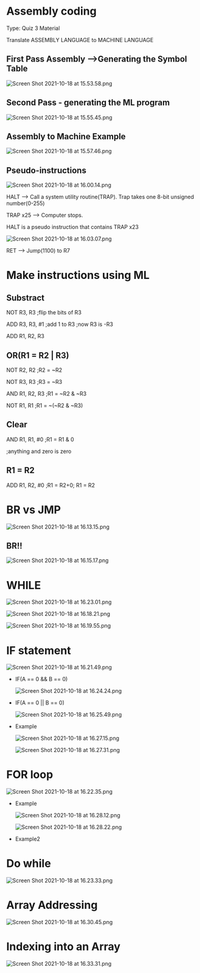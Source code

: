 # Assembly coding

Type: Quiz 3 Material

Translate ASSEMBLY LANGUAGE to MACHINE LANGUAGE

## First Pass Assembly —>Generating the Symbol Table

![Screen Shot 2021-10-18 at 15.53.58.png](Assembly%20coding%20c18faa05286b48709e79dd5c8d7f1bac/Screen_Shot_2021-10-18_at_15.53.58.png)

## Second Pass - generating the ML program

![Screen Shot 2021-10-18 at 15.55.45.png](Assembly%20coding%20c18faa05286b48709e79dd5c8d7f1bac/Screen_Shot_2021-10-18_at_15.55.45.png)

## Assembly to Machine Example

![Screen Shot 2021-10-18 at 15.57.46.png](Assembly%20coding%20c18faa05286b48709e79dd5c8d7f1bac/Screen_Shot_2021-10-18_at_15.57.46.png)

## Pseudo-instructions

![Screen Shot 2021-10-18 at 16.00.14.png](Assembly%20coding%20c18faa05286b48709e79dd5c8d7f1bac/Screen_Shot_2021-10-18_at_16.00.14.png)

HALT —> Call a system utility routine(TRAP). Trap takes one 8-bit unsigned number(0-255)

TRAP x25 —> Computer stops.

HALT is a pseudo instruction that contains TRAP x23

![Screen Shot 2021-10-18 at 16.03.07.png](Assembly%20coding%20c18faa05286b48709e79dd5c8d7f1bac/Screen_Shot_2021-10-18_at_16.03.07.png)

RET —> Jump(1100) to R7

# Make instructions using ML

## Substract

NOT R3, R3 ;flip the bits of R3

ADD R3, R3, #1 ;add 1 to R3 ;now R3 is -R3

ADD R1, R2, R3

## OR(R1 = R2 | R3)

NOT R2, R2     ;R2 = ~R2

NOT R3, R3     ;R3 = ~R3

AND R1, R2, R3     ;R1 = ~R2 & ~R3

NOT R1, R1     ;R1 = ~(~R2 & ~R3)

## Clear

AND R1, R1, #0 ;R1 = R1 & 0

;anything and zero is zero

## R1 = R2

ADD R1, R2, #0     ;R1 = R2+0; R1 = R2

# BR vs JMP

![Screen Shot 2021-10-18 at 16.13.15.png](Assembly%20coding%20c18faa05286b48709e79dd5c8d7f1bac/Screen_Shot_2021-10-18_at_16.13.15.png)

## BR!!

![Screen Shot 2021-10-18 at 16.15.17.png](Assembly%20coding%20c18faa05286b48709e79dd5c8d7f1bac/Screen_Shot_2021-10-18_at_16.15.17.png)

# WHILE

![Screen Shot 2021-10-18 at 16.23.01.png](Assembly%20coding%20c18faa05286b48709e79dd5c8d7f1bac/Screen_Shot_2021-10-18_at_16.23.01.png)

![Screen Shot 2021-10-18 at 16.18.21.png](Assembly%20coding%20c18faa05286b48709e79dd5c8d7f1bac/Screen_Shot_2021-10-18_at_16.18.21.png)

![Screen Shot 2021-10-18 at 16.19.55.png](Assembly%20coding%20c18faa05286b48709e79dd5c8d7f1bac/Screen_Shot_2021-10-18_at_16.19.55.png)

# IF statement

![Screen Shot 2021-10-18 at 16.21.49.png](Assembly%20coding%20c18faa05286b48709e79dd5c8d7f1bac/Screen_Shot_2021-10-18_at_16.21.49.png)

- IF(A == 0 && B == 0)
    
    ![Screen Shot 2021-10-18 at 16.24.24.png](Assembly%20coding%20c18faa05286b48709e79dd5c8d7f1bac/Screen_Shot_2021-10-18_at_16.24.24.png)
    
- IF(A == 0 || B == 0)
    
    ![Screen Shot 2021-10-18 at 16.25.49.png](Assembly%20coding%20c18faa05286b48709e79dd5c8d7f1bac/Screen_Shot_2021-10-18_at_16.25.49.png)
    
- Example
    
    ![Screen Shot 2021-10-18 at 16.27.15.png](Assembly%20coding%20c18faa05286b48709e79dd5c8d7f1bac/Screen_Shot_2021-10-18_at_16.27.15.png)
    
    ![Screen Shot 2021-10-18 at 16.27.31.png](Assembly%20coding%20c18faa05286b48709e79dd5c8d7f1bac/Screen_Shot_2021-10-18_at_16.27.31.png)
    

# FOR loop

![Screen Shot 2021-10-18 at 16.22.35.png](Assembly%20coding%20c18faa05286b48709e79dd5c8d7f1bac/Screen_Shot_2021-10-18_at_16.22.35.png)

- Example
    
    ![Screen Shot 2021-10-18 at 16.28.12.png](Assembly%20coding%20c18faa05286b48709e79dd5c8d7f1bac/Screen_Shot_2021-10-18_at_16.28.12.png)
    
    ![Screen Shot 2021-10-18 at 16.28.22.png](Assembly%20coding%20c18faa05286b48709e79dd5c8d7f1bac/Screen_Shot_2021-10-18_at_16.28.22.png)
    
- Example2
    
    

# Do while

![Screen Shot 2021-10-18 at 16.23.33.png](Assembly%20coding%20c18faa05286b48709e79dd5c8d7f1bac/Screen_Shot_2021-10-18_at_16.23.33.png)

# Array Addressing

![Screen Shot 2021-10-18 at 16.30.45.png](Assembly%20coding%20c18faa05286b48709e79dd5c8d7f1bac/Screen_Shot_2021-10-18_at_16.30.45.png)

# Indexing into an Array

![Screen Shot 2021-10-18 at 16.33.31.png](Assembly%20coding%20c18faa05286b48709e79dd5c8d7f1bac/Screen_Shot_2021-10-18_at_16.33.31.png)